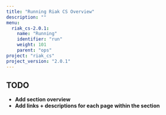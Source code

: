 ```yaml
---
title: "Running Riak CS Overview"
description: ""
menu:
  riak_cs-2.0.1:
    name: "Running"
    identifier: "run"
    weight: 101
    parent: "ops"
project: "riak_cs"
project_version: "2.0.1"
---
```


## TODO

- **Add section overview**
- **Add links + descriptions for each page within the section**
